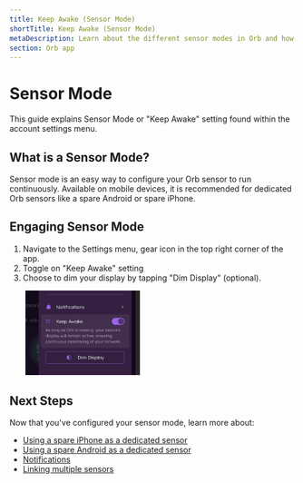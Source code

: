 ```yaml
---
title: Keep Awake (Sensor Mode)
shortTitle: Keep Awake (Sensor Mode)
metaDescription: Learn about the different sensor modes in Orb and how to configure them for optimal network monitoring.
section: Orb app
---
```


# Sensor Mode

This guide explains Sensor Mode or "Keep Awake" setting found within the account settings menu.

## What is a Sensor Mode?

Sensor mode is an easy way to configure your Orb sensor to run continuously. Available on mobile devices, it is recommended for dedicated Orb sensors like a spare Android or spare iPhone.

## Engaging Sensor Mode

1. Navigate to the Settings menu, gear icon in the top right corner of the app.
2. Toggle on "Keep Awake" setting
3. Choose to dim your display by tapping "Dim Display" (optional).

<img src="../../images/orb-app/keep-awake.png" alt="Keep Awake" width=40% style="margin-left: 2em;">

## Next Steps

Now that you've configured your sensor mode, learn more about:

- [Using a spare iPhone as a dedicated sensor](/docs/setup-sensor/spare-iphone.md)
- [Using a spare Android as a dedicated sensor](/docs/setup-sensor/spare-android.md)
- [Notifications](/docs/orb-app/notifications.md)
- [Linking multiple sensors](/docs/orb-app/linking-orb-to-account.md)
